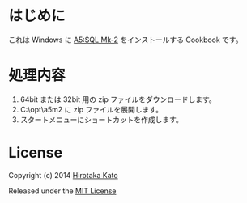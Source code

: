 # はじめに

これは Windows に
[A5:SQL Mk-2](http://www.wind.sannet.ne.jp/m_matsu/developer/a5m2/)
をインストールする Cookbook です。

# 処理内容

1. 64bit または 32bit 用の zip ファイルをダウンロードします。
2. C:\opt\a5m2 に zip ファイルを展開します。
3. スタートメニューにショートカットを作成します。

# License

Copyright (c) 2014 [Hirotaka Kato](https://github.com/HirotakaKato/windows-cookbooks)

Released under the [MIT License](http://opensource.org/licenses/mit-license.php)
